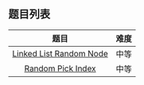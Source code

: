 ## 题目列表  
| 题目 | 难度 |  
|:---:|:---:|  
| [Linked List Random Node](Linked%20List%20Random%20Node/question.md) | 中等 |   
| [Random Pick Index](Random%20Pick%20Index/question.md) | 中等 |   
